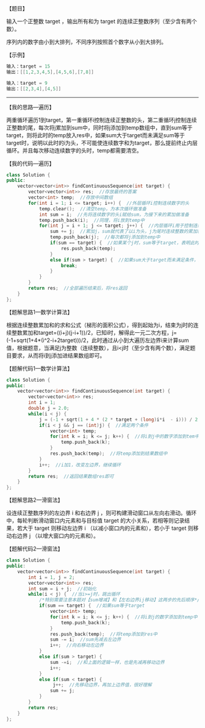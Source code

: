 【题目】

输入一个正整数 target ，输出所有和为 target 的连续正整数序列（至少含有两个数）。

序列内的数字由小到大排列，不同序列按照首个数字从小到大排列。

【示例】

```c++
输入：target = 15
输出：[[1,2,3,4,5],[4,5,6],[7,8]]
```

```c++
输入：target = 9
输出：[[2,3,4],[4,5]]
```

---

【我的思路—遍历】

两重循环遍历1到target，第一重循环i控制连续正整数的头，第二重循环j控制连续正整数的尾，每次将j累加到sum中，同时将j添加到temp数组中，直到sum等于target，则将此时的temp放入res中，如果sum大于target而未满足sum等于target时，说明以此时的i为头，不可能使连续数字和为target，那么提前终止内层循环。并且每次移动连续数字的头时，temp都需要清空。

【我的代码—遍历】

```c++
class Solution {
public:
    vector<vector<int>> findContinuousSequence(int target) {
        vector<vector<int>> res;  //存放最终的答案
        vector<int> temp;  //存放中间数组
        for(int i = 1; i <= target; i++) {  //外层循环i控制连续数字的头
            temp.clear();  //清空temp，为本次循环做准备
            int sum = i;  //先将连续数字的头i赋给sum，为接下来的累加做准备
            temp.push_back(i);  //同理，将i放到temp中
            for(int j = i + 1; j <= target; j++) {  //内层循环i用于控制连续数字的尾
                sum += j;  //累加j，sum就代表了以i为头，j为尾时连续整数的累加和
                temp.push_back(j);  //每次都将j添加到temp中
                if(sum == target) {  //如果某个j时，sum等于target，表明此时temp中的数组就是满足要求的
                    res.push_back(temp);
                }
                else if(sum > target) {  //如果sum大于target而未满足条件，则说明以此i为头的连续整数和不会再满足要求，因此退出第二层循环
                    break;
                }               
            }
        }
        return res;  //全部遍历结束后，将res返回
    }
};
```

【题解思路1—数学计算法】

根据连续整数累加和的求和公式（梯形的面积公式），得到起始为i，结束为j时的连续整数累加和target=((i+j)(j-i+1))/2，已知i时，解得此一元二次方程，j=(-1+sqrt(1+4*(i^2-i+2target)))/2，此时通过从小到大遍历左边界i来计算sum值，根据题意，当满足j为整数（连续整数），且i<j时（至少含有两个数），满足题目要求，从而将i到j添加进结果数组即可。

【题解代码1—数学计算法】

```c++
class Solution {
public:
    vector<vector<int>> findContinuousSequence(int target) {
        vector<vector<int>> res;
        int i = 1;
        double j = 2.0;
        while(i < j) {
            j = (-1 + sqrt(1 + 4 * (2 * target + (long)i*i  - i))) / 2;  //根据一元二次方程求根公式计算得到j，为了防止i的平方溢出，将其转换为long
            if(i < j && j == (int)j) {  //满足两个条件
                vector<int> temp;
                for(int k = i; k <= j; k++) {  //将i到j中的数字添加到tem中
                    temp.push_back(k);
                }
                res.push_back(temp);  //将temp添加到结果数组中
            }
            i++;  //i加1，改变左边界，继续循环
        }
        return res;  //返回结果数组res即可
    }
};
```

【题解思路2—滑窗法】

设连续正整数序列的左边界 i 和右边界 j ，则可构建滑动窗口从左向右滑动。循环中，每轮判断滑动窗口内元素和与目标值 target 的大小关系，若相等则记录结果，若大于 target 则移动左边界 i （以减小窗口内的元素和），若小于 target 则移动右边界 j （以增大窗口内的元素和）。

【题解代码2—滑窗法】

```c++
class Solution {
public:
    vector<vector<int>> findContinuousSequence(int target) {
        int i = 1, j = 2;
        vector<vector<int>> res;
        int sum = i + j;  //初始化
        while(i < j) {  //当i>=j时，跳出循环
            /*特别需要注意本题对【sum增减】和【左右边界ij移动】这两步的先后顺序*/
            if(sum == target) {  //如果sum等于target
                vector<int> temp;
                for(int k = i; k <= j; k++) {  //将i到j的数字添加到temp中
                    temp.push_back(k);
                }
                res.push_back(temp);  //将temp添加到res中
                sum -= i;  //sum先减去左边界
                i++;  //向右移动左边界
            }
            else if(sum > target) {
                sum -=i;  //和上面的逻辑一样，也是先减再移动边界
                i++;
            }
            else if(sum < target) {
                 j++;  //先移动边界，再加上边界值，很好理解
                sum += j;                           
            }
        }
        return res;
    }
};
```

